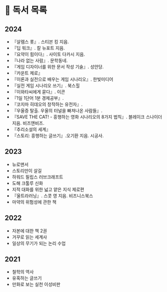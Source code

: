 # 📖 독서 목록
## 2024
- 『살렘스 롯』. 스티븐 킹 지음.
- 『딥 워크』. 칼 뉴포트 지음.
- 『요약이 힘이다』. 사이토 다카시 지음.
- 『나라 없는 사람』. 문학동네.
- 『게임 디자이너를 위한 문서 작성 기술』. 성안당.
- 『카운트 제로』
- 『이론과 실전으로 배우는 게임 시나리오』. 한빛미디어
- 『실전 게임 시나리오 쓰기』. 북스힐
- 『이와타씨에게 묻다』. 이콘
- 『1일 1단어 1분 경제공부』.
- 『코지마 히데오의 창작하는 유전자』.
- 『우울증 탈출. 우울의 터널을 빠져나온 사람들』.
- 『SAVE THE CAT! - 흥행하는 영화 시나리오의 8가지 법칙』. 블레이크 스나이더 지음. 비즈앤비즈.
- 『추리소설의 세계』
- 『스토리: 흥행하는 글쓰기』.오기환 지음. 시공사.
## 2023
- 뉴로맨서
- 스토리만이 살길
- 하워드 필립스 러브크래프트
- 도해 크툴루 신화
- 지적 대화를 위한 넓고 얕은 지식 제로편
- 『울트라러닝』. 스콧 영 지음. 비즈니스북스
- 마약의 위험성에 관한 책
## 2022
- 자본에 대한 책 2권
- 거꾸로 읽는 세계사
- 일상의 무기가 되는 논리 수업
  
## 2021
- 철학의 역사
- 유혹하는 글쓰기
- 만화로 보는 실천 이성비판
